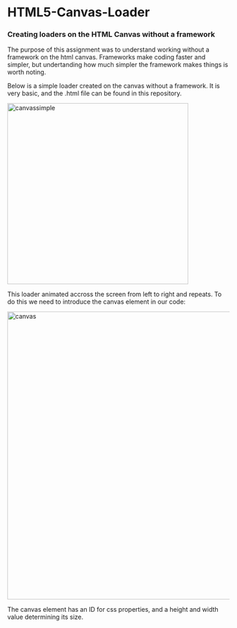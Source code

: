 # HTML5-Canvas-Loader

<h3> Creating loaders on the HTML Canvas without a framework </h3>

<p>The purpose of this assignment was to understand working without a framework on the html canvas. Frameworks make coding faster and simpler, but undertanding how much simpler the framework makes things is worth noting. </p>

<p>Below is a simple loader created on the canvas without a framework. It is very basic, and the .html file can be found in this repository.</p>

<img width="410" alt="canvassimple" src="https://cloud.githubusercontent.com/assets/24251065/23676416/a3d9cad6-034a-11e7-8f91-26b5ac0f012d.png">

This loader animated accross the screen from left to right and repeats. To do this we need to introduce the canvas element in our code: 

<img width="652" alt="canvas" src="https://cloud.githubusercontent.com/assets/24251065/23676666/69289fec-034b-11e7-8094-5edf77553d20.png">

The canvas element has an ID for css properties, and a height and width value determining its size. 

